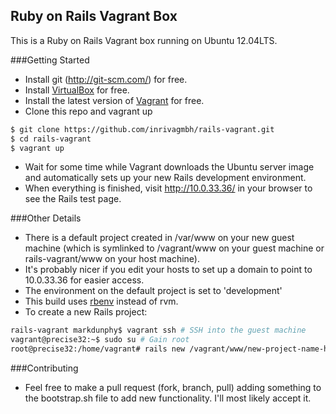 ## Ruby on Rails Vagrant Box
This is a Ruby on Rails Vagrant box running on Ubuntu 12.04LTS.

###Getting Started
- Install git (http://git-scm.com/) for free.
- Install [VirtualBox](https://www.virtualbox.org/wiki/Downloads) for free.
- Install the latest version of [Vagrant](http://downloads.vagrantup.com/) for free.
- Clone this repo and vagrant up

```bash
$ git clone https://github.com/inrivagmbh/rails-vagrant.git
$ cd rails-vagrant
$ vagrant up
```
- Wait for some time while Vagrant downloads the Ubuntu server image and automatically sets up your new Rails development environment.
- When everything is finished, visit http://10.0.33.36/ in your browser to see the Rails test page.

###Other Details
- There is a default project created in /var/www on your new guest machine (which is symlinked to /vagrant/www on your guest machine or rails-vagrant/www on your host machine).
- It's probably nicer if you edit your hosts to set up a domain to point to 10.0.33.36 for easier access.
- The environment on the default project is set to 'development'
- This build uses [rbenv](https://github.com/sstephenson/rbenv) instead of rvm.
- To create a new Rails project:

```bash
rails-vagrant markdunphy$ vagrant ssh # SSH into the guest machine
vagrant@precise32:~$ sudo su # Gain root
root@precise32:/home/vagrant# rails new /vagrant/www/new-project-name-here # Create new project
```

###Contributing
- Feel free to make a pull request (fork, branch, pull) adding something to the bootstrap.sh file to add new functionality. I'll most likely accept it.
